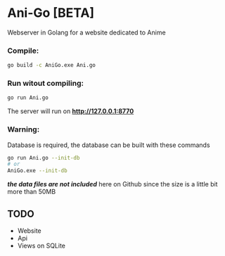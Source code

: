 # Ani-Go \[BETA\]

Webserver in Golang for a website dedicated to Anime

### Compile:
```sh
go build -c AniGo.exe Ani.go
```

### Run witout compiling:
```sh
go run Ani.go
```
The server will run on **http://127.0.0.1:8770**

### Warning:
Database is required, the database can be built with these commands
```sh
go run Ani.go --init-db
# or
AniGo.exe --init-db
```
**_the data files are not included_** here on Github since the size is a little bit more than 50MB


## TODO
- Website
- Api
- Views on SQLite
